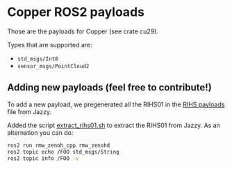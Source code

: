 # Copper ROS2 payloads

Those are the payloads for Copper (see crate cu29).

Types that are supported are:

- `std_msgs/Int8`
- `sensor_msgs/PointCloud2`

## Adding new payloads (feel free to contribute!)

To add a new payload, we pregenerated all the RIHS01 in the [RIHS payloads](all_rihs.md) file from Jazzy.

Added the script [extract_rihs01.sh](extract_rihs01.sh) to extract the RIHS01 from Jazzy.
As an alternation you can do:

```bash
ros2 run rmw_zenoh_cpp rmw_zenohd
ros2 topic echo /FOO std_msgs/String
ros2 topic info /FOO -v
```

